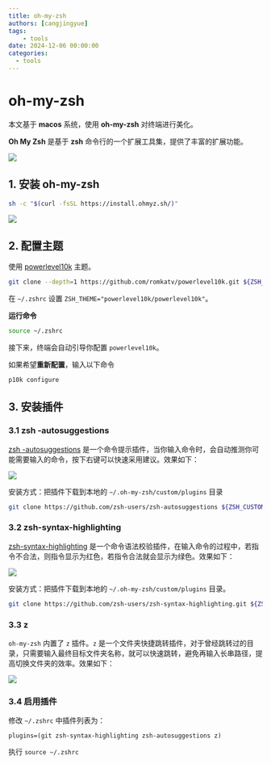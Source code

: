 ```yaml
---
title: oh-my-zsh
authors: [cangjingyue]
tags: 
    - tools
date: 2024-12-06 00:00:00
categories:
  - tools
---
```


# oh-my-zsh

本文基于 **macos** 系统，使用 **oh-my-zsh** 对终端进行美化。

**Oh My Zsh** 是基于 **zsh** 命令行的一个扩展工具集，提供了丰富的扩展功能。

![](https://cangjingyue.oss-cn-hangzhou.aliyuncs.com/2024/12/06/17334678151323.jpg)

## 1. 安装 oh-my-zsh

```bash
sh -c "$(curl -fsSL https://install.ohmyz.sh/)"
```

![](https://cangjingyue.oss-cn-hangzhou.aliyuncs.com/2024/12/06/17334625616432.jpg)

## 2. 配置主题

使用 [powerlevel10k](https://github.com/romkatv/powerlevel10k) 主题。

```bash
git clone --depth=1 https://github.com/romkatv/powerlevel10k.git ${ZSH_CUSTOM:-$HOME/.oh-my-zsh/custom}/themes/powerlevel10k
```

在 `~/.zshrc` 设置 `ZSH_THEME="powerlevel10k/powerlevel10k"`。

**运行命令**

```bash
source ~/.zshrc
```

接下来，终端会自动引导你配置 `powerlevel10k`。

如果希望**重新配置**，输入以下命令

```bash
p10k configure
```

## 3. 安装插件

### 3.1 zsh -autosuggestions

[zsh -autosuggestions](https://github.com/zsh-users/zsh-autosuggestions) 是一个命令提示插件，当你输入命令时，会自动推测你可能需要输入的命令，按下右键可以快速采用建议。效果如下：

![](https://cangjingyue.oss-cn-hangzhou.aliyuncs.com/2024/12/06/17334673829105.jpg)

安装方式：把插件下载到本地的 `~/.oh-my-zsh/custom/plugins` 目录

```bash
git clone https://github.com/zsh-users/zsh-autosuggestions ${ZSH_CUSTOM:-~/.oh-my-zsh/custom}/plugins/zsh-autosuggestions
```

### 3.2 zsh-syntax-highlighting

[zsh-syntax-highlighting](https://github.com/zsh-users/zsh-syntax-highlighting) 是一个命令语法校验插件，在输入命令的过程中，若指令不合法，则指令显示为红色，若指令合法就会显示为绿色。效果如下：

![](https://cangjingyue.oss-cn-hangzhou.aliyuncs.com/2024/12/06/17334674054382.jpg)

安装方式：把插件下载到本地的 `~/.oh-my-zsh/custom/plugins` 目录。

```bash
git clone https://github.com/zsh-users/zsh-syntax-highlighting.git ${ZSH_CUSTOM:-~/.oh-my-zsh/custom}/plugins/zsh-syntax-highlighting
```

### 3.3 z

`oh-my-zsh` 内置了 `z` 插件。`z` 是一个文件夹快捷跳转插件，对于曾经跳转过的目录，只需要输入最终目标文件夹名称，就可以快速跳转，避免再输入长串路径，提高切换文件夹的效率。效果如下：

![](https://cangjingyue.oss-cn-hangzhou.aliyuncs.com/2024/12/06/17334674281105.jpg)

### 3.4 启用插件

修改 `~/.zshrc` 中插件列表为：

```
plugins=(git zsh-syntax-highlighting zsh-autosuggestions z)
```

执行 `source ~/.zshrc`
